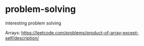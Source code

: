 # problem-solving
interesting problem solving

Arrays:
https://leetcode.com/problems/product-of-array-except-self/description/
